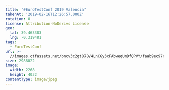 ```yaml
---
title: '#EuroTestConf 2019 Valencia'
takenAt: '2019-02-16T12:26:57.000Z'
rotation: 0
license: Attribution-NoDerivs License
geo:
  lat: 39.463383
  lng: -0.319481
tags:
  - EuroTestConf
url: >-
  //images.ctfassets.net/bncv3c2gt878/4LnCGy3xFAbweqUmDfQPVY/faab9ec97c26798fb162cf8ce7a1eef7/eurotestconf-2019-valencia_40230825853_o
size: 2988022
image:
  width: 2268
  height: 4032
contentType: image/jpeg
---
```


